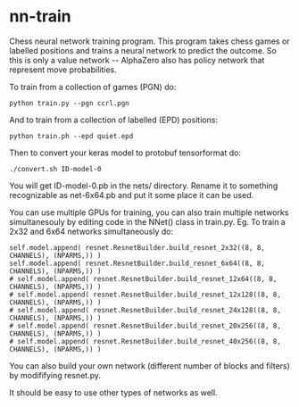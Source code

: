 # nn-train
Chess neural network training program. This program takes chess games or labelled
positions and trains a neural network to predict the outcome. So this is only a 
value network -- AlphaZero also has policy network that represent move probabilities.

To train from a collection of games (PGN) do:
    
    python train.py --pgn ccrl.pgn

And to train from a collection of labelled (EPD) positions:
    
    python train.ph --epd quiet.epd

Then to convert your keras model to protobuf tensorformat do:
    
    ./convert.sh ID-model-0

You will get ID-model-0.pb in the nets/ directory. Rename it to
something recognizable as net-6x64.pb and put it some place it can be used.

You can use multiple GPUs for training, you can also train multiple networks 
simultanesouly by editing code in the NNet() class in train.py.
Eg. To train a 2x32 and 6x64 networks simultaneously do:

	self.model.append( resnet.ResnetBuilder.build_resnet_2x32((8, 8, CHANNELS), (NPARMS,)) )
	self.model.append( resnet.ResnetBuilder.build_resnet_6x64((8, 8, CHANNELS), (NPARMS,)) )
	# self.model.append( resnet.ResnetBuilder.build_resnet_12x64((8, 8, CHANNELS), (NPARMS,)) )
	# self.model.append( resnet.ResnetBuilder.build_resnet_12x128((8, 8, CHANNELS), (NPARMS,)) )
	# self.model.append( resnet.ResnetBuilder.build_resnet_24x128((8, 8, CHANNELS), (NPARMS,)) )
	# self.model.append( resnet.ResnetBuilder.build_resnet_20x256((8, 8, CHANNELS), (NPARMS,)) )
	# self.model.append( resnet.ResnetBuilder.build_resnet_40x256((8, 8, CHANNELS), (NPARMS,)) )

You can also build your own network (different number of blocks and filters) by modififying resnet.py.

It should be easy to use other types of networks as well.